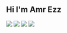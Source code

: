 ##  Hi I'm Amr Ezz
<a href="https://www.facebook.com/amro.ezz1/"> <img src="https://img.shields.io/badge/Facebook-%231877F2.svg?style=for-the-badge&logo=Facebook&logoColor=white"></a>
<a href="https://www.kaggle.com/amrodev"> <img src="https://img.shields.io/badge/Kaggle-20BEFF?style=for-the-badge&logo=Kaggle&logoColor=white"></a>
<a href="https://www.linkedin.com/in/amr-ezz-b4932858/"> <img src="https://img.shields.io/badge/LinkedIn-0077B5?style=for-the-badge&logo=linkedin&logoColor=white"></a>
<a href="mailto: amrodev@gmail.com"> <img src="https://img.shields.io/badge/Gmail-D14836?style=for-the-badge&logo=gmail&logoColor=white"></a>




<!--
**amrodev/amrodev** is a ✨ _special_ ✨ repository because its `README.md` (this file) appears on your GitHub profile.

Here are some ideas to get you started:

- 🔭 I’m currently working on ...
- 🌱 I’m currently learning ...
- 👯 I’m looking to collaborate on ...
- 🤔 I’m looking for help with ...
- 💬 Ask me about ...
- 📫 How to reach me: ...
- 😄 Pronouns: ...
- ⚡ Fun fact: ...
-->
